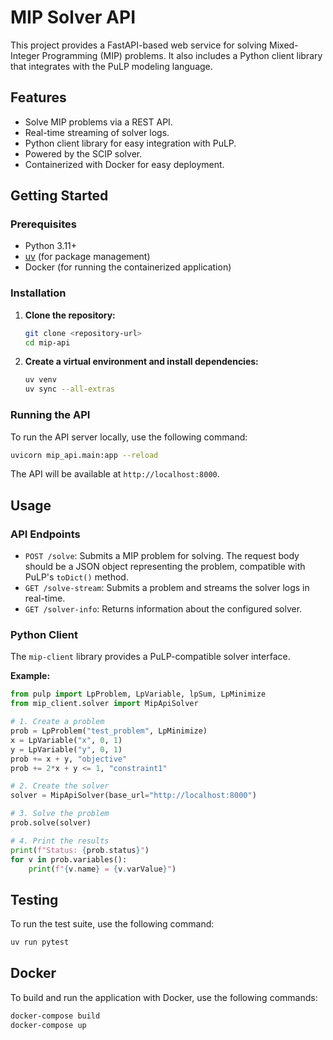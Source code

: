 # MIP Solver API

This project provides a FastAPI-based web service for solving Mixed-Integer Programming (MIP) problems. It also includes a Python client library that integrates with the PuLP modeling language.

## Features

- Solve MIP problems via a REST API.
- Real-time streaming of solver logs.
- Python client library for easy integration with PuLP.
- Powered by the SCIP solver.
- Containerized with Docker for easy deployment.

## Getting Started

### Prerequisites

- Python 3.11+
- [uv](https://github.com/astral-sh/uv) (for package management)
- Docker (for running the containerized application)

### Installation

1.  **Clone the repository:**
    ```bash
    git clone <repository-url>
    cd mip-api
    ```

2.  **Create a virtual environment and install dependencies:**
    ```bash
    uv venv
    uv sync --all-extras
    ```

### Running the API

To run the API server locally, use the following command:

```bash
uvicorn mip_api.main:app --reload
```

The API will be available at `http://localhost:8000`.

## Usage

### API Endpoints

-   `POST /solve`: Submits a MIP problem for solving. The request body should be a JSON object representing the problem, compatible with PuLP's `toDict()` method.
-   `GET /solve-stream`: Submits a problem and streams the solver logs in real-time.
-   `GET /solver-info`: Returns information about the configured solver.

### Python Client

The `mip-client` library provides a PuLP-compatible solver interface.

**Example:**

```python
from pulp import LpProblem, LpVariable, lpSum, LpMinimize
from mip_client.solver import MipApiSolver

# 1. Create a problem
prob = LpProblem("test_problem", LpMinimize)
x = LpVariable("x", 0, 1)
y = LpVariable("y", 0, 1)
prob += x + y, "objective"
prob += 2*x + y <= 1, "constraint1"

# 2. Create the solver
solver = MipApiSolver(base_url="http://localhost:8000")

# 3. Solve the problem
prob.solve(solver)

# 4. Print the results
print(f"Status: {prob.status}")
for v in prob.variables():
    print(f"{v.name} = {v.varValue}")
```

## Testing

To run the test suite, use the following command:

```bash
uv run pytest
```

## Docker

To build and run the application with Docker, use the following commands:

```bash
docker-compose build
docker-compose up
```
